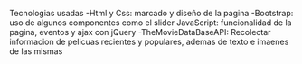 Tecnologias usadas
-Html y  Css: marcado y diseño de la pagina
-Bootstrap: uso de algunos componentes como el slider
JavaScript: funcionalidad de la pagina, eventos y ajax con jQuery
-TheMovieDataBaseAPI:  Recolectar informacion de pelicuas recientes y populares, ademas de texto e imaenes de las mismas
